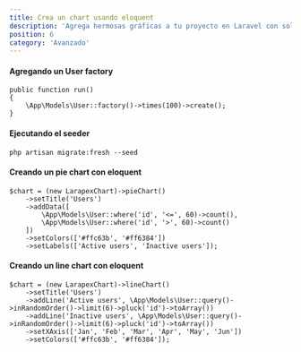 ```yaml
---
title: Crea un chart usando eloquent
description: 'Agrega hermosas gráficas a tu proyecto en Laravel con solo un facade.'
position: 6
category: 'Avanzado'
---
```


#### Agregando un User factory

```php[database/seeders/DatabaseSeeder.php]
public function run()
{
    \App\Models\User::factory()->times(100)->create();
}
```

#### Ejecutando el seeder

```php[terminal/cmd]
php artisan migrate:fresh --seed
```

#### Creando un pie chart con eloquent

```php[php]
$chart = (new LarapexChart)->pieChart()
    ->setTitle('Users')
    ->addData([
        \App\Models\User::where('id', '<=', 60)->count(),
        \App\Models\User::where('id', '>', 60)->count()
    ])
    ->setColors(['#ffc63b', '#ff6384'])
    ->setLabels(['Active users', 'Inactive users']);
```

#### Creando un line chart con eloquent

```php[php]
$chart = (new LarapexChart)->lineChart()
    ->setTitle('Users')
    ->addLine('Active users', \App\Models\User::query()->inRandomOrder()->limit(6)->pluck('id')->toArray())
    ->addLine('Inactive users', \App\Models\User::query()->inRandomOrder()->limit(6)->pluck('id')->toArray())
    ->setXAxis(['Jan', 'Feb', 'Mar', 'Apr', 'May', 'Jun'])
    ->setColors(['#ffc63b', '#ff6384']);
```
